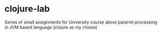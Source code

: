 # clojure-lab

Series of small assignments for University course about pararrel processing in JVM based language (clojure as my choise)

